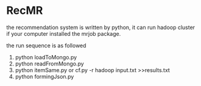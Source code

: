 # RecMR
the recommendation system is written by python, it can run hadoop cluster if your computer installed the mrjob package.

the run sequence is as followed
1. python loadToMongo.py 
2. python readFromMongo.py
3. python itemSame.py or cf.py -r hadoop input.txt >>results.txt
4. python formingJson.py
